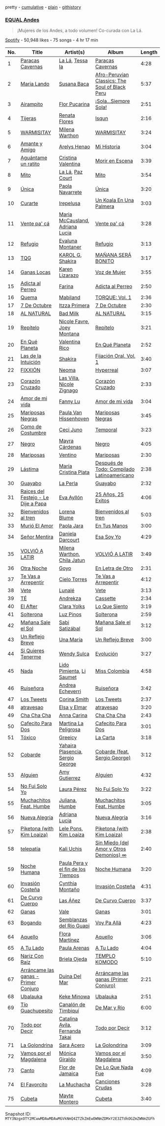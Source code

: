 pretty - [cumulative](/playlists/cumulative/37i9dQZF1DWSWHOzidsSnO.md) - [plain](/playlists/plain/37i9dQZF1DWSWHOzidsSnO) - [githistory](https://github.githistory.xyz/mackorone/spotify-playlist-archive/blob/main/playlists/plain/37i9dQZF1DWSWHOzidsSnO)

### [EQUAL Andes](https://open.spotify.com/playlist/37i9dQZF1DWSWHOzidsSnO)

> ¡Mujeres de los Andes, a todo volumen! Co\-curada con La Lá.

[Spotify](https://open.spotify.com/user/spotify) - 50,948 likes - 75 songs - 4 hr 17 min

| No. | Title | Artist(s) | Album | Length |
|---|---|---|---|---|
| 1 | [Paracas Cavernas](https://open.spotify.com/track/5iEzYvaLSLUU7pU4miiVE5) | [La Lá](https://open.spotify.com/artist/7nZ3e67Mo4DLU1RC81KX8H), [Tessa Ia](https://open.spotify.com/artist/2Bo0gW1bqWSjD27xOcVtjg) | [Paracas Cavernas](https://open.spotify.com/album/0rYpO9guHXOLfNeuNPTqgk) | 4:28 |
| 2 | [Maria Lando](https://open.spotify.com/track/363nd7Fxruaf0CrQnK7p0m) | [Susana Baca](https://open.spotify.com/artist/1DiaZsjdOzFCdk7Dw9KIs0) | [Afro\-Peruvian Classics: The Soul of Black Peru](https://open.spotify.com/album/5yJ0eAVAP7G2OR4lRcNcas) | 5:37 |
| 3 | [Airampito](https://open.spotify.com/track/6qiVSgeijeice6TrfhnCKj) | [Flor Pucarina](https://open.spotify.com/artist/0Cx0jBqPZuvdKTcpOkRsk8) | [¡Sola...Siempre Sola!](https://open.spotify.com/album/712D7w8qU2KB9J9HJQOpEk) | 2:51 |
| 4 | [Tijeras](https://open.spotify.com/track/5qjpID2xzQjJu67a3wP68m) | [Renata Flores](https://open.spotify.com/artist/3TZtFZu2rmUnoE0kr8QxdT) | [Isqun](https://open.spotify.com/album/2nZxBElNZX5Ho4h4XAaAt7) | 2:16 |
| 5 | [WARMISITAY](https://open.spotify.com/track/6PI8OSjXRVqzQA3S8lPnMl) | [Milena Warthon](https://open.spotify.com/artist/65vjAwgtLCwB1nQE7V5eMd) | [WARMISITAY](https://open.spotify.com/album/27BrKlycAoVnEUDz1v5amr) | 3:24 |
| 6 | [Amante y Amigo](https://open.spotify.com/track/4UvRhamcRD4kpjEFtVN2ef) | [Arelys Henao](https://open.spotify.com/artist/7G2AGQxjKPwIfraPoQvkDC) | [Mi Historia](https://open.spotify.com/album/2FQg1fzHKwyTEZgk1XziKf) | 3:04 |
| 7 | [Aguántame un ratito](https://open.spotify.com/track/6mxRQaBAAFwnUnefO2ilh6) | [Cristina Valentina](https://open.spotify.com/artist/3pC5RVO04pJTFcp5xxdXaV) | [Morir en Escena](https://open.spotify.com/album/4tw3Ze1UOCLZKCohr7e00v) | 3:39 |
| 8 | [Mito](https://open.spotify.com/track/0yN1zA3OSihsVrAwymehwX) | [La Lá](https://open.spotify.com/artist/7nZ3e67Mo4DLU1RC81KX8H), [Paz Court](https://open.spotify.com/artist/4iYtGmJwcET4ym55GMp4Zm) | [Mito](https://open.spotify.com/album/6ELoILaST1j1C4UNFZO2vW) | 3:54 |
| 9 | [Única](https://open.spotify.com/track/3BmtYNRAzVoKjfOccz83Es) | [Paola Navarrete](https://open.spotify.com/artist/45nJ2GweSs0s4gWVGHLhYu) | [Única](https://open.spotify.com/album/6Abzs1QKczzZ2vVLSf1bH9) | 3:20 |
| 10 | [Curarte](https://open.spotify.com/track/2zB5K2Ywzi9eOhj2KbsDZ4) | [Irepelusa](https://open.spotify.com/artist/3KaNWDYObY73SDpcZBRzuw) | [Un Koala En Una Palmera](https://open.spotify.com/album/3ZAYuvF9D2gG3Qflm4Ps4U) | 3:03 |
| 11 | [Vente pa' cá](https://open.spotify.com/track/0OxasKT5YFWggCIeepem9L) | [Maria McCausland](https://open.spotify.com/artist/1m56GYSSg63RZcYpEJwYJm), [Adriana Lucia](https://open.spotify.com/artist/5u4ozdMUTJLCJPYkFVoy0o) | [Vente pa' cá](https://open.spotify.com/album/6xXPuXBOAlGtbA2jJMfQvo) | 3:28 |
| 12 | [Refugio](https://open.spotify.com/track/5iGcOpA2ZVzmpi5gqjHQEA) | [Evaluna Montaner](https://open.spotify.com/artist/52qzWdNUp6ebjcNsvgZSiC) | [Refugio](https://open.spotify.com/album/0USsWJfpUn9FLFTy4TaImn) | 3:13 |
| 13 | [TQG](https://open.spotify.com/track/0DWdj2oZMBFSzRsi2Cvfzf) | [KAROL G](https://open.spotify.com/artist/790FomKkXshlbRYZFtlgla), [Shakira](https://open.spotify.com/artist/0EmeFodog0BfCgMzAIvKQp) | [MAÑANA SERÁ BONITO](https://open.spotify.com/album/4kS7bSuU0Jm9LYMosFU2x5) | 3:17 |
| 14 | [Ganas Locas](https://open.spotify.com/track/0rS9kk4bI8tM044NB1Oh0b) | [Karen Lizarazo](https://open.spotify.com/artist/6Xiry0W18NKRSiFwXi4zjV) | [Voz de Mujer](https://open.spotify.com/album/2mdCSrZOhptXobgl9dJkCj) | 3:55 |
| 15 | [Adicta al Perreo](https://open.spotify.com/track/7xj6vIyvd8qh9JjPzQhvHa) | [Farina](https://open.spotify.com/artist/7cYik4OyfBXYV5Z2TI7p90) | [Adicta al Perreo](https://open.spotify.com/album/6E4zCCVrnmZigYPqJJshdV) | 2:50 |
| 16 | [Quema](https://open.spotify.com/track/1qvEn0FGwIhvvUggNcV9k5) | [Mabiland](https://open.spotify.com/artist/2oXKVuZqDv85M1ynjVMp3J) | [TORQUE: Vol\. 1](https://open.spotify.com/album/1GTyjbV1GQXFWjOCDsmNne) | 2:36 |
| 17 | [7 De Octubre](https://open.spotify.com/track/3A4WD7JkJWq0PgzoVXq337) | [Itzza Primera](https://open.spotify.com/artist/0PlTbBrPOOOmJzprmZ4cdM) | [7 De Octubre](https://open.spotify.com/album/0yC4zTvFMwnsK6RxhLSt7u) | 2:30 |
| 18 | [AL NATURAL](https://open.spotify.com/track/2Hr2c6kxojvdyu5eJzq4NE) | [Bad Milk](https://open.spotify.com/artist/5rMUEBZwYHovrlnuzggrVR) | [AL NATURAL](https://open.spotify.com/album/1BmvwEPLkAqdVOeW19LW4t) | 3:15 |
| 19 | [Repítelo](https://open.spotify.com/track/5IDjFFu1TMknvgKVAQ1CRX) | [Nicole Favre](https://open.spotify.com/artist/6CxqJ4K3JEBR1fz2lQJNN1), [Joey Montana](https://open.spotify.com/artist/3ATyg4fGC9F8trfb0GRWmX) | [Repítelo](https://open.spotify.com/album/1DNsExIHCqxBbQci0Qc5h3) | 3:21 |
| 20 | [En Qué Planeta](https://open.spotify.com/track/4oEfPKL5ccBOR0wQhhpNX0) | [Valentina Rico](https://open.spotify.com/artist/1VqjlTkCPuK6amNOlkM18d) | [En Qué Planeta](https://open.spotify.com/album/5aCkxf8INZurAEDGBDk6Ur) | 2:52 |
| 21 | [Las de la Intuición](https://open.spotify.com/track/3uU6dqBjVKRTPis0RrTaT4) | [Shakira](https://open.spotify.com/artist/0EmeFodog0BfCgMzAIvKQp) | [Fijación Oral, Vol\. 1](https://open.spotify.com/album/3zHPYwiMJqa3hTBgk695Ae) | 3:40 |
| 22 | [FIXXIÓN](https://open.spotify.com/track/7Hkfm6Yg7IH2VBmTGIjizg) | [Neoma](https://open.spotify.com/artist/1rS9ZvNEWqnKY19g6uiqip) | [Hyperreal](https://open.spotify.com/album/50ZzEixwx59PVmSUKthqId) | 3:07 |
| 23 | [Corazón Cruzado](https://open.spotify.com/track/0n4bTZeW7B9wAqcr5EffZe) | [Las Villa](https://open.spotify.com/artist/0sXJRmgbjbq6Q5uu4W1wDM), [Nicole Zignago](https://open.spotify.com/artist/1SflmlTg1rQ6pTBQ1CbWEP) | [Corazón Cruzado](https://open.spotify.com/album/2YYfpE23VaR71QdKbJZUid) | 2:33 |
| 24 | [Amor de mi vida](https://open.spotify.com/track/53TlwMMz8k4wrfmcXyALIq) | [Fanny Lu](https://open.spotify.com/artist/6GRC8segVAr34gm6pjfSoQ) | [Amor de mi vida](https://open.spotify.com/album/1PpckLJMITfyaGw4yrWCZu) | 3:04 |
| 25 | [Mariposas Negras](https://open.spotify.com/track/3dNvc7YXsJzYxV0mav3eY9) | [Paula Van Hissenhoven](https://open.spotify.com/artist/2SKYxZDXoclUKA70rGtha7) | [Mariposas Negras](https://open.spotify.com/album/7r0ARcDufi1T55rlN1ELNw) | 3:45 |
| 26 | [Como de Costumbre](https://open.spotify.com/track/19xJX1qX6cxJtFvrhT57nX) | [Ceci Juno](https://open.spotify.com/artist/1ej99EpQv6okGltIakeNFu) | [Temporal](https://open.spotify.com/album/783Y6IMcxDPLDkFVKSXSXi) | 3:23 |
| 27 | [Negro](https://open.spotify.com/track/09hvR9r7vIxdNDS8Jcylb5) | [Mayra Cárdenas](https://open.spotify.com/artist/2WqHyrHA3jRZWmTFTIynZ1) | [Negro](https://open.spotify.com/album/47nXLO7WVGjNijy7I7cEpT) | 4:05 |
| 28 | [Mariposas](https://open.spotify.com/track/2NXjSc70bijXn2OXzkRzCb) | [Ventino](https://open.spotify.com/artist/1G89WXRVVAEjU4VIwgg6XD) | [Mariposas](https://open.spotify.com/album/2fMiZ4guqZIS5f0CoCh2Lv) | 2:30 |
| 29 | [Lástima](https://open.spotify.com/track/5jaEobaW0naP6FP2GnQuY5) | [María Cristina Plata](https://open.spotify.com/artist/4XDotByiioCWHV566OcWQc) | [Después de Todo: Compilado Latinoamericano](https://open.spotify.com/album/5rjpOeUvHawt9zlpVzMmiX) | 2:38 |
| 30 | [Guayabo](https://open.spotify.com/track/7E0fKLZLwODr87yOe1GA3H) | [La Perla](https://open.spotify.com/artist/1CJIcvG0AwRBiclbftNcDp) | [Guayabo](https://open.spotify.com/album/4bjLDyvWAgtdaCm8ygrcmW) | 2:32 |
| 31 | [Raices del Festejo \- Le Dije a Papa](https://open.spotify.com/track/4VufezCz0uNJknt5ffTtgs) | [Eva Ayllón](https://open.spotify.com/artist/6AQFORISOneOZkh6r1sGS2) | [25 Años, 25 Exitos](https://open.spotify.com/album/4fRHhR0AhoWhsSNCYg85xK) | 4:06 |
| 32 | [Bienvenidos al tren](https://open.spotify.com/track/3FP4Y8SQLlTPu5avLh5iZM) | [Lorena Blume](https://open.spotify.com/artist/3rv2Lj8grP2g6UhyD98L6W) | [Bienvenidos al tren](https://open.spotify.com/album/4XGsUek1AvzOy2oQYYeyrs) | 5:03 |
| 33 | [Murió El Amor](https://open.spotify.com/track/2D6SrlLoIjmDX8xhCBA06n) | [Paola Jara](https://open.spotify.com/artist/6y4IOQcDIDg6I1OEKf2oJk) | [En Tus Manos](https://open.spotify.com/album/2uLbOZPAiJNsuWKuTS3Ocu) | 3:00 |
| 34 | [Señor Mentira](https://open.spotify.com/track/7uebcjB4PNrMzTUdxCefno) | [Daniela Darcourt](https://open.spotify.com/artist/4exGY59juoSimpcH1NiuaR) | [Esa Soy Yo](https://open.spotify.com/album/0RLzeH2Sc7cbzCoUq5V4Lk) | 4:29 |
| 35 | [VOLVIÓ A LATIR](https://open.spotify.com/track/3zvrOvREVagZmg9bb1wYFp) | [Milena Warthon](https://open.spotify.com/artist/65vjAwgtLCwB1nQE7V5eMd), [Chila Jatun](https://open.spotify.com/artist/1pbcskpK1qePXm3sYvYu4o) | [VOLVIÓ A LATIR](https://open.spotify.com/album/0AtMFNvWJk3z2FKnunBUz9) | 3:49 |
| 36 | [Otra Noche](https://open.spotify.com/track/1kX804LMPGHX9JP6G4Dz55) | [Goyo](https://open.spotify.com/artist/2ECiXSK7umi1luAaQyrCUX) | [En Letra de Otro](https://open.spotify.com/album/7FF6VL4ExrnHjnKAnFgZ4E) | 2:31 |
| 37 | [Te Vas a Arrepentir](https://open.spotify.com/track/3EEH5ZZ74BJ5TV3rQAPbLi) | [Cielo Torres](https://open.spotify.com/artist/7AqX9JGo4WdLp5gPNSRoDJ) | [Te Vas a Arrepentir](https://open.spotify.com/album/3Mn6khCVmpcSk7g5991JmR) | 4:12 |
| 38 | [Vete](https://open.spotify.com/track/52x5xGEe3DMahkpDR6aEhX) | [Lunalé](https://open.spotify.com/artist/19JUD3vdAL8B0G7hpxQHuu) | [Vete](https://open.spotify.com/album/18hHrCTRv4mSGaCHvskuWy) | 3:13 |
| 39 | [TÉ](https://open.spotify.com/track/3qXG5PejI9Z8ZFdfjrtZOQ) | [Andrekza](https://open.spotify.com/artist/7K2ZrWY8iteGlM7G4V9B0s) | [Cassette](https://open.spotify.com/album/2lTCkJLh11fjo87tpgm8GQ) | 2:34 |
| 40 | [El After](https://open.spotify.com/track/1m2KS0EUn9XVzOg5i7gSa8) | [Clara Yolks](https://open.spotify.com/artist/7EGQpkwkyAgaJSgnRGHJ59) | [Lo Que Siento](https://open.spotify.com/album/7g3d9jGbhx6AAulszHztyM) | 3:19 |
| 41 | [Solterona](https://open.spotify.com/track/7wqZ2hFlSkZMzmAY8fJeXJ) | [Luz Pinos](https://open.spotify.com/artist/23D2NCgVNbve7gXb2AjOFM) | [Solterona](https://open.spotify.com/album/6uVqxMvijsXhcNXqtuCiv4) | 2:59 |
| 42 | [Mañana Sale el Sol](https://open.spotify.com/track/2Ow881dT1aqqHsyBQtLxOQ) | [Sabi Satizábal](https://open.spotify.com/artist/3hkSIfiborsBV1wzOqe2qX) | [Mañana Sale el Sol](https://open.spotify.com/album/6OOZcZT4nMUHSYWu7MkANQ) | 3:12 |
| 43 | [Un Reflejo Breve](https://open.spotify.com/track/7yIGfIHePWeHCDGA97Qorp) | [Una María](https://open.spotify.com/artist/7CijOJxzQvp3mA6Sfquinl) | [Un Reflejo Breve](https://open.spotify.com/album/3NrGokjjouRQlWe0g1BxVT) | 3:00 |
| 44 | [Si Quieres Tenerme](https://open.spotify.com/track/5aOYQ6P64bDwlsld671J7Z) | [Wendy Sulca](https://open.spotify.com/artist/3LY2cnBt6jqLEdJco5NBE2) | [Evolución](https://open.spotify.com/album/4b9k435jzvtWVZ9OSM3QGA) | 3:27 |
| 45 | [Nada](https://open.spotify.com/track/5ihtr3hVJJ7GWgagDiyf1i) | [Lido Pimienta](https://open.spotify.com/artist/1IdkKQ9CM1i0wygfxYV4Z3), [Li Saumet](https://open.spotify.com/artist/1hYzHxIYlfYgHXN9DVZaNw) | [Miss Colombia](https://open.spotify.com/album/6H6MZ54B5FLBLXXxWGEl7y) | 4:58 |
| 46 | [Ruiseñora](https://open.spotify.com/track/2W2ejmZHnWMTBvAhfBW0sP) | [Andrea Echeverri](https://open.spotify.com/artist/56WwKhBsxrWjpwXvJVLAjZ) | [Ruiseñora](https://open.spotify.com/album/18OF2pJ9dRBqNqXlhyWgoN) | 3:42 |
| 47 | [Los Tweets](https://open.spotify.com/track/1Jh7skKg0LaCQHGXRtLf2g) | [Corina Smith](https://open.spotify.com/artist/7mXfsy3lF4kU0f2KTNKSr8) | [Los Tweets](https://open.spotify.com/album/4Rrdn0CXxUWpiCQqssrdRX) | 2:37 |
| 48 | [atravesao](https://open.spotify.com/track/00HU2RYUeBcOVJPbdOtdJ2) | [Elsa y Elmar](https://open.spotify.com/artist/5nKGeITSNCVP76muyOlszy) | [atravesao](https://open.spotify.com/album/2NQf4yrGL2SCUFvOYIKdFr) | 3:20 |
| 49 | [Cha Cha Cha](https://open.spotify.com/track/02r4y9kqU8GQYX2kg32n6W) | [Anna Carina](https://open.spotify.com/artist/7moMwCf6s2SVquYO0rrlR8) | [Cha Cha Cha](https://open.spotify.com/album/6FhtQQydH3Y6SNb1X6UgFn) | 2:43 |
| 50 | [Cafecito Para Dos](https://open.spotify.com/track/1PgVif1282OX4Bcm49DxpT) | [Martina La Peligrosa](https://open.spotify.com/artist/0kPA7qoAAkI8id1ARXhh5n) | [Cafecito Para Dos](https://open.spotify.com/album/3mocltU8GILvbWMquiATqn) | 3:01 |
| 51 | [Tóxico](https://open.spotify.com/track/42JYxlcwegYRJr4IZ0k0Lm) | [Greeicy](https://open.spotify.com/artist/5dbaLmK5SHLLg8Z4CcTJpX) | [La Carta](https://open.spotify.com/album/1RWGsSW1RxScfvYp5ZR3Jl) | 3:18 |
| 52 | [Cobarde](https://open.spotify.com/track/3w0IdrfXrlmvESogOesvOf) | [Yahaira Plasencia](https://open.spotify.com/artist/7GEHoJXxJ6wnS8dbgm0b1E), [Sergio George](https://open.spotify.com/artist/4Ht1HigABvctq7wW4D3jAC) | [Cobarde \(feat\. Sergio George\)](https://open.spotify.com/album/5mfrI3ImlLIbkiMaMGM4Uo) | 3:12 |
| 53 | [Alguien](https://open.spotify.com/track/0W0TfbLgn0G6Jea3d4W0Oc) | [Amy Gutierrez](https://open.spotify.com/artist/1jrfEx1kZc8BNPLQDC7kVR) | [Alguien](https://open.spotify.com/album/1JQXeWn40cYX0smhF8nSqm) | 4:32 |
| 54 | [No Fui Solo Yo](https://open.spotify.com/track/1dcK53g1EHNpmWlGvt8Mhf) | [Laura Pérez](https://open.spotify.com/artist/6qkgKoO4G9KfVQZAUs3Q58) | [No Fui Solo Yo](https://open.spotify.com/album/3S79UyK6xDUnMq5N3Nqbio) | 3:22 |
| 55 | [Muchachitos Feat\. Humbe](https://open.spotify.com/track/7Hwl1ai57xB7TxzICqT3zM) | [Juliana](https://open.spotify.com/artist/5Mc6124m8waYCvdYLyM8CY), [Humbe](https://open.spotify.com/artist/1b7AEdUSudOQoZF5ebUxCL) | [Muchachitos Feat\. Humbe](https://open.spotify.com/album/6OTpdwUiPRk2KeeCFRZsX9) | 3:05 |
| 56 | [Nueva Alegría](https://open.spotify.com/track/2njyhvXM6xJSNPhz8b5dP6) | [Adriana Lucia](https://open.spotify.com/artist/5u4ozdMUTJLCJPYkFVoy0o) | [Nueva Alegría](https://open.spotify.com/album/0I2ySuWocHyhQfoDhq05N3) | 3:16 |
| 57 | [Piketona \(with Kim Loaiza\)](https://open.spotify.com/track/0MBbWL85frwcC7hKCQm4r7) | [Lele Pons](https://open.spotify.com/artist/6i3DxIlAqnDkwELLw4aVrx), [Kim Loaiza](https://open.spotify.com/artist/1QivQCLVipV61DiQiyV14A) | [Piketona \(with Kim Loaiza\)](https://open.spotify.com/album/4JWW3H1HSUA5beQdZ8oj8K) | 2:38 |
| 58 | [telepatía](https://open.spotify.com/track/6tDDoYIxWvMLTdKpjFkc1B) | [Kali Uchis](https://open.spotify.com/artist/1U1el3k54VvEUzo3ybLPlM) | [Sin Miedo \(del Amor y Otros Demonios\) ∞](https://open.spotify.com/album/00wSTrFxoSzA7eeS1UxHgd) | 2:40 |
| 59 | [Noche Humana](https://open.spotify.com/track/4wIHtjnkzcbH7LzdiOJOza) | [Paula Pera y el fin de los Tiempos](https://open.spotify.com/artist/5zuGV6u9UobNW3KPGXui6o) | [Noche Humana](https://open.spotify.com/album/1nvhPWn8HYsiOmeJ8OTniK) | 3:20 |
| 60 | [Invasión Costeña](https://open.spotify.com/track/4fuJAsFHJLQbapuIJh3Yys) | [Cynthia Montaño](https://open.spotify.com/artist/0ZmLQD0JMILG9pXpHLTfaw) | [Invasión Costeña](https://open.spotify.com/album/2KsCCBWv278m3g0T79GwkA) | 4:31 |
| 61 | [De Curvo Cuerpo](https://open.spotify.com/track/2Pht8QhG9WqzrSQZDyK2rG) | [Las Áñez](https://open.spotify.com/artist/1j2LXEgnuKC1ghy9ioDxl9) | [De Curvo Cuerpo](https://open.spotify.com/album/2uTm5GRSGAiNJkE3l96SsO) | 3:37 |
| 62 | [Ganas](https://open.spotify.com/track/62WyysObfxRZAYOdVZJ76b) | [Vale](https://open.spotify.com/artist/22p8vOZwMABvl5qt2nZHWD) | [Ganas](https://open.spotify.com/album/0Ux1zLSuC0ANjpQ3M7tqTD) | 3:01 |
| 63 | [Bogando](https://open.spotify.com/track/24k6qrLWl6GsF8tFXgkKuo) | [Semblanzas del Rio Guapi](https://open.spotify.com/artist/5z2De8UDjNsituyyJOXh8H) | [Voy Pa Allá](https://open.spotify.com/album/2VkO77Wpc5HF312r8Itfa4) | 4:23 |
| 64 | [Aquello](https://open.spotify.com/track/19jPCXbSmUU5pFmYCZl1NN) | [Flora Martínez](https://open.spotify.com/artist/7gjr06Lie1BDJuefW3v9YQ) | [Aquello](https://open.spotify.com/album/61QtJjPRIjhMRHGFToskyk) | 3:06 |
| 65 | [A Tu Lado](https://open.spotify.com/track/2sxGambjEMewIexGbpP089) | [Paula Arenas](https://open.spotify.com/artist/4ay2pQwnYqa44OAnWCGix2) | [A Tu Lado](https://open.spotify.com/album/4unZDGlQA29DS3atjhfUQJ) | 4:04 |
| 66 | [Nariz Con Raíz](https://open.spotify.com/track/5ijJhZPMHeDljcpmgC2lLp) | [Briela Ojeda](https://open.spotify.com/artist/1MbehwcqhGMlU79kDBYOxo) | [TEMPLO KOMODO](https://open.spotify.com/album/0ju8Ri6jnaQllxgAnkoPXA) | 5:10 |
| 67 | [Arráncame las ganas \- Primer Conjuro](https://open.spotify.com/track/5Pz8gWDuyF07TwvqFdmlsD) | [Duina Del Mar](https://open.spotify.com/artist/3NLiMFbrwqCHXPz17pOBTU) | [Arráncame las ganas \(Primer Conjuro\)](https://open.spotify.com/album/54kqmsWB0dt0PAVbpF8pGZ) | 2:21 |
| 68 | [Ubalauka](https://open.spotify.com/track/0BjB9sSJtvQdmoMGieswNw) | [Keke Minowa](https://open.spotify.com/artist/0jhgrCkiSuW5UPZRJoUXHb) | [Ubalauka](https://open.spotify.com/album/4fMI5YS8cD4aDJGoKx0xZI) | 2:51 |
| 69 | [Tío Guachupesito](https://open.spotify.com/track/7AzIWxOIJOqOt6GXZKhDUD) | [Canalón de Timbiquí](https://open.spotify.com/artist/49qnSNt8EO6ppsKVddyInS) | [De Mar y Río](https://open.spotify.com/album/3AjG16gUxVdNEIv09vKTZE) | 6:00 |
| 70 | [Todo por Decir](https://open.spotify.com/track/3zGWhNp4OPM0lWA0EU6sIn) | [Catalina Avila](https://open.spotify.com/artist/0LB0EI1TU5WBU2tI0aXDaK), [Fernanda Takai](https://open.spotify.com/artist/62Yab84ZgQW4k4nOUPqIxE) | [Todo por Decir](https://open.spotify.com/album/1du3Ki9h7sUNzoKgggKrDy) | 3:12 |
| 71 | [La Golondrina](https://open.spotify.com/track/3Cl33QcFC9RYKaCSgofRLR) | [Sara Acero](https://open.spotify.com/artist/6W6fsqgVlpnVT4hRA4eAA3) | [La Golondrina](https://open.spotify.com/album/5Z5sMwjSx1sWjfDF3k4vdu) | 3:09 |
| 72 | [Vamos por el Magdalena](https://open.spotify.com/track/0doKRvScUdK3sByhEqUasG) | [Mónica Giraldo](https://open.spotify.com/artist/1VQAstnifwchhAfmoecBkx) | [Vamos por el Magdalena](https://open.spotify.com/album/32h1Oyjs5teGmctWjhjRsc) | 3:50 |
| 73 | [Canto](https://open.spotify.com/track/5MQDQ5RAkpJrFaQfFdjvt6) | [Flor de Jamaica](https://open.spotify.com/artist/4jS676NJhUIjqAjmDzKG5f) | [De Lo Que Nada Fue](https://open.spotify.com/album/36jJyeH1H4X8kYCQXJkE0b) | 4:09 |
| 74 | [El Favorcito](https://open.spotify.com/track/4nHJp4ynAQQZgSlurkpBen) | [La Muchacha](https://open.spotify.com/artist/74IAICxWfYBsjabuEbKQXV) | [Canciones Crudas](https://open.spotify.com/album/047ARD5KCqUWxg11bIll8Q) | 3:28 |
| 75 | [Cubeta](https://open.spotify.com/track/1JDoIz8IWcNubVpKW2hXIR) | [Mayte Montero](https://open.spotify.com/artist/2Z3ytThcszxwnP0nR6ZafC) | [Cubeta](https://open.spotify.com/album/2pTRMkCYKcwVilF1OkC9il) | 3:40 |

Snapshot ID: `MTY3NzgxOTY2MCwwMDAwMDAwMGVkNmQ4ZTZkZmEwOWNmZDMxY2E3ZTdkOGZmZWNmZGFh`

